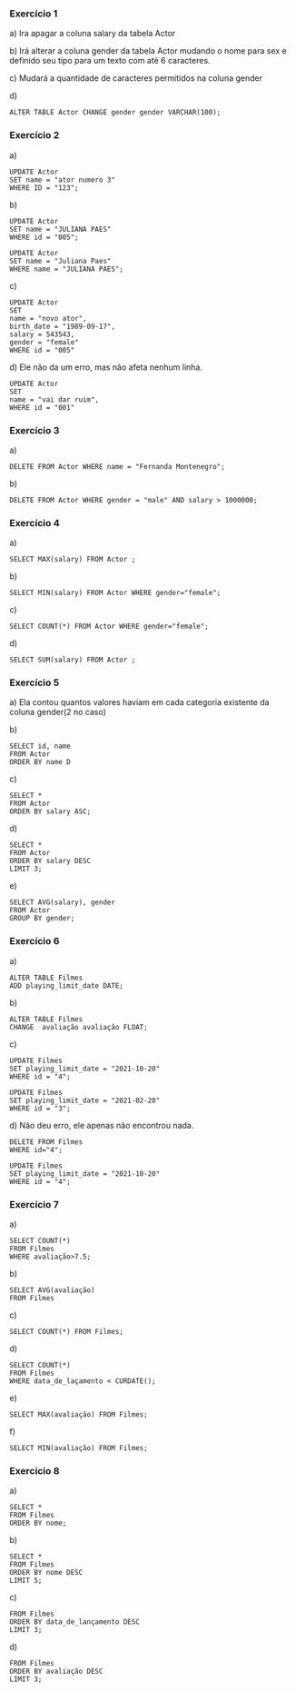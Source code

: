 ### Exercício 1
a) Ira apagar a coluna salary da tabela Actor

b) Irá alterar a coluna gender da tabela Actor mudando o nome para sex e definido seu tipo para um texto com até 6 caracteres. 

c) Mudará a quantidade de caracteres permitidos na coluna gender

d)

```
ALTER TABLE Actor CHANGE gender gender VARCHAR(100);

```

### Exercício 2
a)
```
UPDATE Actor 
SET name = "ator numero 3"
WHERE ID = "123";
```

b)
```
UPDATE Actor 
SET name = "JULIANA PAES"
WHERE id = "005";

UPDATE Actor 
SET name = "Juliana Paes"
WHERE name = "JULIANA PAES";
```

c)
```
UPDATE Actor
SET
name = "novo ator",
birth_date = "1989-09-17",
salary = 543543,
gender = "female"
WHERE id = "005"
```

d) Ele não da um erro, mas não afeta nenhum linha.

```
UPDATE Actor
SET
name = "vai dar ruim",
WHERE id = "001"
```

### Exercício 3

a)
```
DELETE FROM Actor WHERE name = "Fernanda Montenegro";
```

b)
```
DELETE FROM Actor WHERE gender = "male" AND salary > 1000000;
```

### Exercício 4

a)
```
SELECT MAX(salary) FROM Actor ;
```

b)
```
SELECT MIN(salary) FROM Actor WHERE gender="female";
```

c)
```
SELECT COUNT(*) FROM Actor WHERE gender="female";
```

d)
```
SELECT SUM(salary) FROM Actor ;
```

### Exercício 5

a) Ela contou quantos valores haviam em cada categoria existente da coluna gender(2 no caso)

b)
```
SELECT id, name 
FROM Actor
ORDER BY name D
```

c)
```
SELECT * 
FROM Actor
ORDER BY salary ASC;
```

d)
```
SELECT * 
FROM Actor
ORDER BY salary DESC 
LIMIT 3;
```

e)
```
SELECT AVG(salary), gender
FROM Actor
GROUP BY gender;
```

### Exercício 6

a)
```
ALTER TABLE Filmes
ADD playing_limit_date DATE;
```

b)
```
ALTER TABLE Filmes
CHANGE  avaliação avaliação FLOAT;
```

c)
```
UPDATE Filmes
SET playing_limit_date = "2021-10-20"
WHERE id = "4";

UPDATE Filmes
SET playing_limit_date = "2021-02-20"
WHERE id = "3";
```

d) Não deu erro, ele apenas não encontrou nada.
```
DELETE FROM Filmes
WHERE id="4";

UPDATE Filmes
SET playing_limit_date = "2021-10-20"
WHERE id = "4";
```


### Exercício 7

a) 
```
SELECT COUNT(*)
FROM Filmes
WHERE avaliação>7.5;
```

b) 
```
SELECT AVG(avaliação)
FROM Filmes
```

c) 
```
SELECT COUNT(*) FROM Filmes;
```

d)
```
SELECT COUNT(*) 
FROM Filmes
WHERE data_de_laçamento < CURDATE();
```

e)
```
SELECT MAX(avaliação) FROM Filmes;
```

f)
```
SELECT MIN(avaliação) FROM Filmes;
```

### Exercício 8

a) 
```
SELECT * 
FROM Filmes
ORDER BY nome; 
```

b) 
```
SELECT * 
FROM Filmes
ORDER BY nome DESC
LIMIT 5; 
```

c) 
```
FROM Filmes
ORDER BY data_de_lançamento DESC
LIMIT 3; 
```

d)
```
FROM Filmes
ORDER BY avaliação DESC
LIMIT 3; 
```